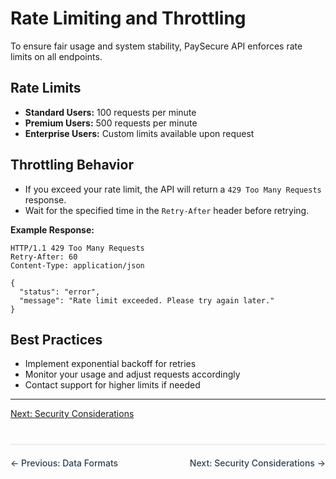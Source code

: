 # Rate Limiting and Throttling

To ensure fair usage and system stability, PaySecure API enforces rate limits on all endpoints.

## Rate Limits
- **Standard Users:** 100 requests per minute
- **Premium Users:** 500 requests per minute
- **Enterprise Users:** Custom limits available upon request

## Throttling Behavior
- If you exceed your rate limit, the API will return a `429 Too Many Requests` response.
- Wait for the specified time in the `Retry-After` header before retrying.

**Example Response:**
```http
HTTP/1.1 429 Too Many Requests
Retry-After: 60
Content-Type: application/json

{
  "status": "error",
  "message": "Rate limit exceeded. Please try again later."
}
```

## Best Practices
- Implement exponential backoff for retries
- Monitor your usage and adjust requests accordingly
- Contact support for higher limits if needed

---

[Next: Security Considerations](./security.md)

<div style="display: flex; justify-content: space-between; margin-top: 40px; padding: 20px 0; border-top: 2px solid #eee;">
  <a href="#/api-reference/formats" style="text-decoration: none; color: #2c3e50; font-weight: 500;">← Previous: Data Formats</a>
  <a href="#/guides/security" style="text-decoration: none; color: #2c3e50; font-weight: 500;">Next: Security Considerations →</a>
</div>
